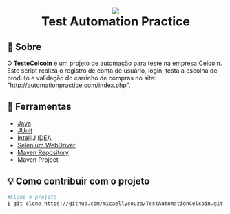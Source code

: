 <h1 align="center">
    <img src="C:\Users\bruno\IdeaProjects\TesteCelcoin\src\test\java\img\celcoin-open-finance.png">
    <br/>
    Test Automation Practice
</h1>

## 📘 Sobre
 O **TesteCelcoin** é um projeto de automação para teste na empresa Celcoin. Este script realiza o registro de conta de usuário, login, testa a escolha de produto e validação do carrinho de compras no site: "http://automationpractice.com/index.php".

## 🔨 Ferramentas
 - [Java](https://www.oracle.com/java/technologies/downloads/#java11)
 - [JUnit](https://mvnrepository.com/artifact/junit/junit/4.12)
 - [IntelliJ IDEA](https://www.jetbrains.com/pt-br/idea/download/#section=windows)
 - [Selenium WebDriver](https://mvnrepository.com/artifact/org.seleniumhq.selenium/selenium-java/3.4.0)
 - [Maven Repository](https://mvnrepository.com/)
 - Maven Project

 ## 💡 Como contribuir com o projeto

```bash
#Clone o projeto
$ git clone https://github.com/micaellysouza/TestAutomationCelcoin.git
````
